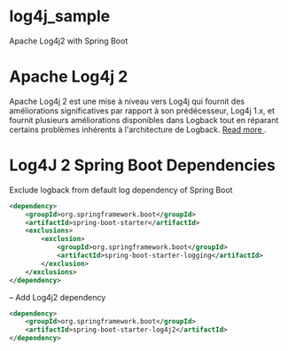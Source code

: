 # log4j_sample
 Apache Log4j2 with Spring Boot
 
 # Apache Log4j 2
Apache Log4j 2 est une mise à niveau vers Log4j qui fournit des améliorations significatives par rapport à son prédécesseur, Log4j 1.x, et fournit plusieurs améliorations disponibles dans Logback tout en réparant certains problèmes inhérents à l'architecture de Logback. [ Read more ](https://logging.apache.org/log4j/2.0/index.html).
  
 # Log4J 2 Spring Boot Dependencies

 Exclude logback from default log dependency of Spring Boot
```xml
<dependency>
	<groupId>org.springframework.boot</groupId>
	<artifactId>spring-boot-starter</artifactId>
	<exclusions>
		<exclusion>
			<groupId>org.springframework.boot</groupId>
			<artifactId>spring-boot-starter-logging</artifactId>
		</exclusion>
	</exclusions>
</dependency>
```
– Add Log4j2 dependency

```xml
<dependency>
	<groupId>org.springframework.boot</groupId>
	<artifactId>spring-boot-starter-log4j2</artifactId>
</dependency>
```

